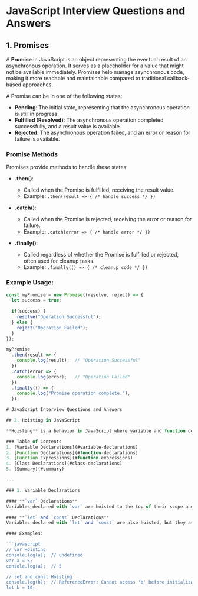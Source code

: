 # JavaScript Interview Questions and Answers

## 1. Promises

A **Promise** in JavaScript is an object representing the eventual result of an asynchronous operation. It serves as a placeholder for a value that might not be available immediately. Promises help manage asynchronous code, making it more readable and maintainable compared to traditional callback-based approaches.

A Promise can be in one of the following states:

- **Pending**: The initial state, representing that the asynchronous operation is still in progress.
- **Fulfilled (Resolved)**: The asynchronous operation completed successfully, and a result value is available.
- **Rejected**: The asynchronous operation failed, and an error or reason for failure is available.

### Promise Methods

Promises provide methods to handle these states:

- **.then()**: 
    - Called when the Promise is fulfilled, receiving the result value.
    - Example: `.then(result => { /* handle success */ })`

- **.catch()**: 
    - Called when the Promise is rejected, receiving the error or reason for failure.
    - Example: `.catch(error => { /* handle error */ })`

- **.finally()**: 
    - Called regardless of whether the Promise is fulfilled or rejected, often used for cleanup tasks.
    - Example: `.finally(() => { /* cleanup code */ })`

### Example Usage:

```javascript
const myPromise = new Promise((resolve, reject) => {
  let success = true;
  
  if(success) {
    resolve("Operation Successful");
  } else {
    reject("Operation Failed");
  }
});

myPromise
  .then(result => {
    console.log(result);  // "Operation Successful"
  })
  .catch(error => {
    console.log(error);   // "Operation Failed"
  })
  .finally(() => {
    console.log("Promise operation complete.");
  });

# JavaScript Interview Questions and Answers

## 2. Hoisting in JavaScript

**Hoisting** is a behavior in JavaScript where variable and function declarations are moved to the top of their respective scopes during the compilation phase before code execution. It allows you to use variables and functions before they are declared in the code. However, it’s important to understand how hoisting works with different types of declarations.

### Table of Contents
1. [Variable Declarations](#variable-declarations)
2. [Function Declarations](#function-declarations)
3. [Function Expressions](#function-expressions)
4. [Class Declarations](#class-declarations)
5. [Summary](#summary)

---

### 1. Variable Declarations

#### **`var` Declarations**
Variables declared with `var` are hoisted to the top of their scope and initialized with `undefined`. This means you can reference the variable before its declaration, but its value will be `undefined`.

#### **`let` and `const` Declarations**
Variables declared with `let` and `const` are also hoisted, but they are not initialized. Accessing them before their declaration results in a **ReferenceError**. These variables exist in a "temporal dead zone" from the start of the block until the declaration is encountered.

#### Examples:

```javascript
// var Hoisting
console.log(a);  // undefined
var a = 5;
console.log(a);  // 5

// let and const Hoisting
console.log(b);  // ReferenceError: Cannot access 'b' before initialization
let b = 10;

